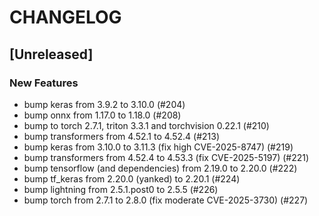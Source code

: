 # CHANGELOG

## [Unreleased]

### New Features

- bump keras from 3.9.2 to 3.10.0 (#204)
- bump onnx from 1.17.0 to 1.18.0 (#208)
- bump to torch 2.7.1, triton 3.3.1 and torchvision 0.22.1 (#210)
- bump transformers from 4.52.1 to 4.52.4 (#213)
- bump keras from 3.10.0 to 3.11.3 (fix high CVE-2025-8747) (#219)
- bump transformers from 4.52.4 to 4.53.3 (fix CVE-2025-5197) (#221)
- bump tensorflow (and dependencies) from 2.19.0 to 2.20.0 (#222)
- bump tf_keras from 2.20.0 (yanked) to 2.20.1 (#224)
- bump lightning from 2.5.1.post0 to 2.5.5 (#226)
- bump torch from 2.7.1 to 2.8.0 (fix moderate CVE-2025-3730) (#227)


